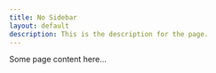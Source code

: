 ```yaml
---
title: No Sidebar
layout: default
description: This is the description for the page.
---
```


Some page content here...
